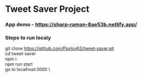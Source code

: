# Tweet Saver Project

### App demo - https://sharp-raman-8ae53b.netlify.app/

### Steps to run localy

git clone https://github.com/PavlovAS/tweet-saver.git \
cd tweet-saver \
npm i \
npm run start \
go to localhost:3000 \